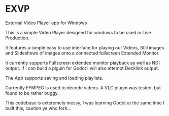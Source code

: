 # EXVP
 External Video Player app for Windows


This is a simple Video Player designed for windows to be used in Live Production. 

It features a simple easy to use interface for playing out Videos, Still images and Slideshows of images onto a connected fullscreen Extended Monitor.

It currently supports Fullscreen extended monitor playback as well as NDI output.
If I can build a plguin for Godot I will also attempt Decklink output.

The App supports saving and loading playlists.

Currently FFMPEG is used to decode videos. A VLC plugin was tested, but found to be rather buggy.

This codebase is exteremely messy, I was learning Godot at the same time I built this, caution ye who fork...
